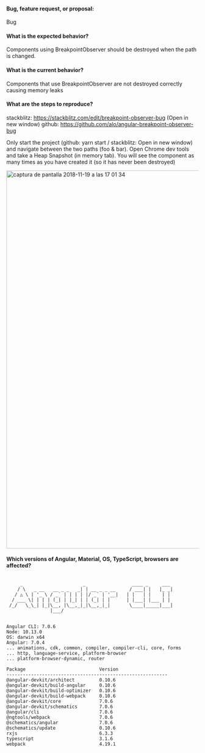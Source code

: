
#### Bug, feature request, or proposal:
Bug

#### What is the expected behavior?
Components using BreakpointObserver should be destroyed when the path is changed.

#### What is the current behavior?
Components that use BreakpointObserver are not destroyed correctly causing memory leaks

#### What are the steps to reproduce?
stackblitz: https://stackblitz.com/edit/breakpoint-observer-bug (Open in new window)
github: https://github.com/alo/angular-breakpoint-observer-bug

Only start the project (github: yarn start / stackblitz: Open in new window) and navigate between the two paths (foo & bar).
Open Chrome dev tools and take a Heap Snapshot (in memory tab). You will see the component as many times as you have created it (so it has never been destroyed)

<img width="991" alt="captura de pantalla 2018-11-19 a las 17 01 34" src="https://user-images.githubusercontent.com/234613/48719257-563f5d00-ec1d-11e8-8493-921ab8b65df0.png">


#### Which versions of Angular, Material, OS, TypeScript, browsers are affected?
```

     _                      _                 ____ _     ___
    / \   _ __   __ _ _   _| | __ _ _ __     / ___| |   |_ _|
   / △ \ | '_ \ / _` | | | | |/ _` | '__|   | |   | |    | |
  / ___ \| | | | (_| | |_| | | (_| | |      | |___| |___ | |
 /_/   \_\_| |_|\__, |\__,_|_|\__,_|_|       \____|_____|___|
                |___/


Angular CLI: 7.0.6
Node: 10.13.0
OS: darwin x64
Angular: 7.0.4
... animations, cdk, common, compiler, compiler-cli, core, forms
... http, language-service, platform-browser
... platform-browser-dynamic, router

Package                           Version
-----------------------------------------------------------
@angular-devkit/architect         0.10.6
@angular-devkit/build-angular     0.10.6
@angular-devkit/build-optimizer   0.10.6
@angular-devkit/build-webpack     0.10.6
@angular-devkit/core              7.0.6
@angular-devkit/schematics        7.0.6
@angular/cli                      7.0.6
@ngtools/webpack                  7.0.6
@schematics/angular               7.0.6
@schematics/update                0.10.6
rxjs                              6.3.3
typescript                        3.1.6
webpack                           4.19.1
```
